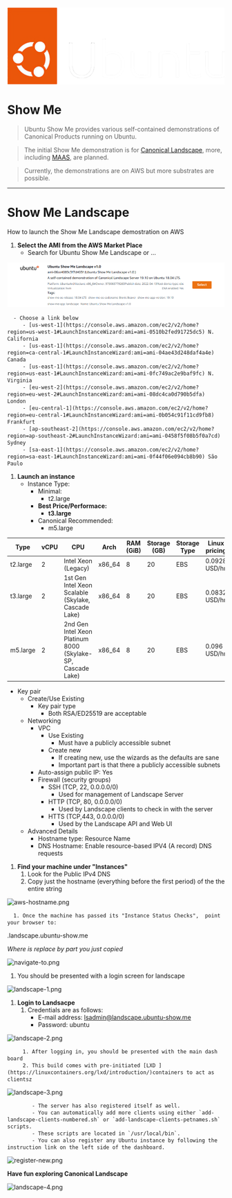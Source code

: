 ![ubuntu.png](https://github.com/ThinGuy/show-me/blob/main/docs/ubuntu.png?raw=true)
# Show Me

> Ubuntu Show Me provides various self-contained demonstrations of Canonical Products running on Ubuntu.

> The initial Show Me demonstration is for [Canonical Landscape](https://landscape.canonical.com/), more, including [MAAS](https://maas.io/), are planned.

> Currently, the demonstrations are on AWS but more substrates are possible.

----

# Show Me Landscape

How to launch the Show Me Landscape demostration on AWS

1. **Select the AMI from the AWS Market Place**
   - Search for Ubuntu Show Me Landscape or …

![ami-1.png](https://github.com/ThinGuy/show-me/blob/main/docs/ami-1.png?raw=true)

      - Choose a link below
         - [us-west-1](https://console.aws.amazon.com/ec2/v2/home?region=us-west-1#LaunchInstanceWizard:ami=ami-0510b2fed91725dc5) N. California
         - [us-east-1](https://console.aws.amazon.com/ec2/v2/home?region=ca-central-1#LaunchInstanceWizard:ami=ami-04ae43d248daf4a4e) Canada
         - [us-east-1](https://console.aws.amazon.com/ec2/v2/home?region=us-east-1#LaunchInstanceWizard:ami=ami-0fc749ac2e9baf9fc) N. Virginia
         - [eu-west-2](https://console.aws.amazon.com/ec2/v2/home?region=eu-west-2#LaunchInstanceWizard:ami=ami-08dc4ca0d790b5dfa) London
         - [eu-central-1](https://console.aws.amazon.com/ec2/v2/home?region=eu-central-1#LaunchInstanceWizard:ami=ami-0b054c91f11cd9fb8) Frankfurt
         - [ap-southeast-2](https://console.aws.amazon.com/ec2/v2/home?region=ap-southeast-2#LaunchInstanceWizard:ami=ami-0458f5f08b5f0a7cd) Sydney
         - [sa-east-1](https://console.aws.amazon.com/ec2/v2/home?region=sa-east-1#LaunchInstanceWizard:ami=ami-0f44f06e094cb8b90) São Paulo
1. **Launch an instance**
   - Instance Type:
      - Minimal:
         - t2.large
      - **Best Price/Performace:**
         - **t3.large**
      - Canonical Recommended:
         - m5.large

| Type     | vCPU | CPU                                                         | Arch   | RAM (GiB) | Storage (GB) | Storage Type | Linux pricing |
| -------- | ---- | ----------------------------------------------------------- | ------ | --------- | ------------ | ------------ | ------------- |
| t2.large | 2    | Intel Xeon (Legacy)                                         | x86_64 | 8         | 20           | EBS          | 0.0928 USD/hr |
| t3.large | 2    | 1st Gen Intel Xeon Scalable (Skylake, Cascade Lake)         | x86_64 | 8         | 20           | EBS          | 0.0832 USD/hr |
| m5.large | 2    | 2nd Gen Intel Xeon Platinum 8000 (Skylake-SP, Cascade Lake) | x86_64 | 8         | 20           | EBS          | 0.096 USD/hr  |

- Key pair
   - Create/Use Existing
      - Key pair type
         - Both RSA/ED25519 are acceptable
   - Networking
      - VPC
         - Use Existing
            - Must have a publicly accessible subnet
         - Create new
            - If creating new, use the wizards as the defaults are sane
            - Important part is that there a publicly accessible subnets
      - Auto-assign public IP:  Yes
      - Firewall (security groups)
         - SSH (TCP, 22, 0.0.0.0/0)
            - Used for management of Landscape Server
         - HTTP (TCP, 80, 0.0.0.0/0)
            - Used by Landscape clients to check in with the server
         - HTTS (TCP,443, 0.0.0.0/0)
            - Used by the Landscape API and Web UI
   - Advanced Details
      - Hostname type:  Resource Name
      - DNS Hostname: Enable resource-based IPV4 (A record) DNS requests
1. **Find your machine under "Instances"**
   1. Look for the Public IPv4 DNS
   2. Copy just the hostname (everything before the first period) of the the entire string

![aws-hostname.png](https://res.craft.do/user/full/c77657e5-9e28-d05f-4e4a-7dcb63007be8/doc/230AF8C9-4B03-49A6-85A9-6D5689509242/48A937AF-8119-46D9-A26E-06C119836D3A_2/yct1wyXB3qP8RefAl2KjvHvryfFX7ZW3avmCMNfXyjgz/aws-hostname.png)

      1. Once the machine has passed its "Instance Status Checks",  point your browser to:

<your-aws-hostname>.landscape.ubuntu-show.me

*Where <your-aws-hostname> is replace by part you just copied*

![navigate-to.png](https://res.craft.do/user/full/c77657e5-9e28-d05f-4e4a-7dcb63007be8/doc/230AF8C9-4B03-49A6-85A9-6D5689509242/A19A9066-0DC4-4979-9C22-D39689170E7D_2/vC67bfLD7cjnK5bceuJ9NUxW3zcynoFhBBb0itMaGGwz/navigate-to.png)

   1. You should be presented with a login screen for landscape

![landscape-1.png](https://res.craft.do/user/full/c77657e5-9e28-d05f-4e4a-7dcb63007be8/doc/230AF8C9-4B03-49A6-85A9-6D5689509242/986A24EC-05E3-4CFD-82BA-A442A07267B6_2/MuQswwjSl9LyCxf7Dlm052cvRNexKoCZw9ZAptK4Nx0z/landscape-1.png)

1. **Login to Landsacpe**
   1. Credentials are as follows:
      - E-mail address: lsadmin@landscape.ubuntu-show.me
      - Password: ubuntu

![landscape-2.png](https://res.craft.do/user/full/c77657e5-9e28-d05f-4e4a-7dcb63007be8/doc/230AF8C9-4B03-49A6-85A9-6D5689509242/C6E9C0D4-433A-42A9-BBB3-C611CC2AC12A_2/VjHF5xWrLHIdx2dIv7vzxKNwR77yVVtiGRiVG1OFfeMz/landscape-2.png)

         1. After logging in, you should be presented with the main dash board
         2. This build comes with pre-initiated [LXD ](https://linuxcontainers.org/lxd/introduction/)containers to act as clientsz

![landscape-3.png](https://res.craft.do/user/full/c77657e5-9e28-d05f-4e4a-7dcb63007be8/doc/230AF8C9-4B03-49A6-85A9-6D5689509242/52FDE9DB-B664-46B5-8536-651566FA35E8_2/93urgYB9O6v3vyUtTS3ymQxffZYesE3egF7Tg2xhm7oz/landscape-3.png)

            - The server has also registered itself as well.
            - You can automatically add more clients using either `add-landscape-clients-numbered.sh` or `add-landscape-clients-petnames.sh` scripts.
            - These scripts are located in `/usr/local/bin`.
            - You can also register any Ubuntu instance by following the instruction link on the left side of the dashboard.

![register-new.png](https://res.craft.do/user/full/c77657e5-9e28-d05f-4e4a-7dcb63007be8/doc/230AF8C9-4B03-49A6-85A9-6D5689509242/DF61AE32-D9A2-4535-BFF7-C7329B855645_2/i7xWtMWfH9iPU7EQxrxoGaydL7gcdRH0NL40UG5B5I0z/register-new.png)

**Have fun exploring Canonical Landscape**

![landscape-4.png](https://res.craft.do/user/full/c77657e5-9e28-d05f-4e4a-7dcb63007be8/doc/230AF8C9-4B03-49A6-85A9-6D5689509242/85D823EE-D93F-4556-B795-C328CDF77CCE_2/J8vWFNp2e9szk7sJwufjzyfbO8afnGGEdWtXk8VrfLMz/landscape-4.png)

